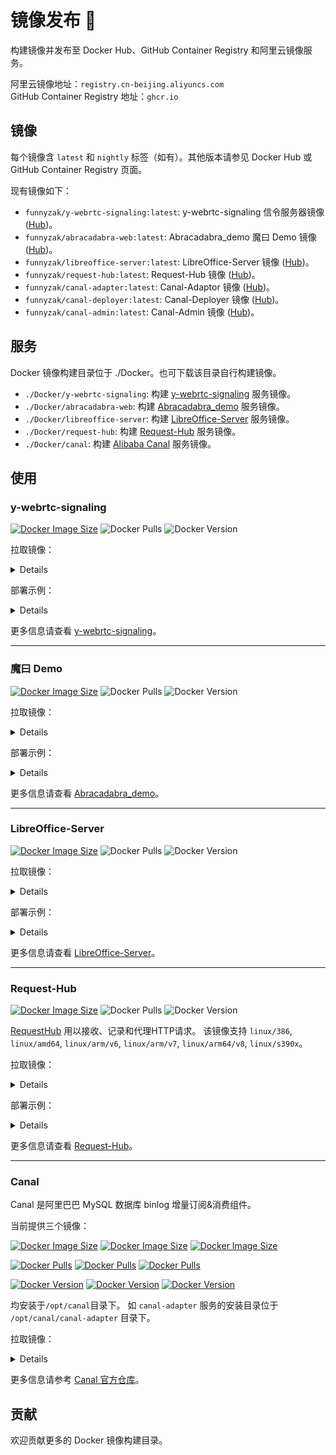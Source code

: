 # 镜像发布 🚀

构建镜像并发布至 Docker Hub、GitHub Container Registry 和阿里云镜像服务。

阿里云镜像地址：`registry.cn-beijing.aliyuncs.com`  
GitHub Container Registry 地址：`ghcr.io`

## 镜像

每个镜像含 `latest` 和 `nightly` 标签（如有）。其他版本请参见 Docker Hub 或 GitHub Container Registry 页面。

现有镜像如下：

- `funnyzak/y-webrtc-signaling:latest`: y-webrtc-signaling 信令服务器镜像 ([Hub](https://hub.docker.com/r/funnyzak/y-webrtc-signaling))。
- `funnyzak/abracadabra-web:latest`: Abracadabra_demo 魔曰 Demo 镜像 ([Hub](https://hub.docker.com/r/funnyzak/abracadabra-web))。
- `funnyzak/libreoffice-server:latest`: LibreOffice-Server 镜像 ([Hub](https://hub.docker.com/r/funnyzak/libreoffice-server))。
- `funnyzak/request-hub:latest`: Request-Hub 镜像 ([Hub](https://hub.docker.com/r/funnyzak/request-hub))。
- `funnyzak/canal-adapter:latest`: Canal-Adaptor 镜像 ([Hub](https://hub.docker.com/r/funnyzak/canal-adapter))。
- `funnyzak/canal-deployer:latest`: Canal-Deployer 镜像 ([Hub](https://hub.docker.com/r/funnyzak/canal-deployer))。
- `funnyzak/canal-admin:latest`: Canal-Admin 镜像 ([Hub](https://hub.docker.com/r/funnyzak/canal-admin))。

## 服务

Docker 镜像构建目录位于 ./Docker。也可下载该目录自行构建镜像。

- `./Docker/y-webrtc-signaling`: 构建 [y-webrtc-signaling](https://github.com/lobehub/y-webrtc-signaling) 服务镜像。
- `./Docker/abracadabra-web`: 构建 [Abracadabra_demo](https://github.com/SheepChef/Abracadabra_demo) 服务镜像。
- `./Docker/libreoffice-server`: 构建 [LibreOffice-Server](https://github.com/funnyzak/libreoffice-server) 服务镜像。
- `./Docker/request-hub`: 构建 [Request-Hub](https://github.com/kyledayton/requesthub) 服务镜像。
- `./Docker/canal`: 构建 [Alibaba Canal](https://github.com/alibaba/canal) 服务镜像。

## 使用

### y-webrtc-signaling

[![Docker Image Size](https://img.shields.io/docker/image-size/funnyzak/y-webrtc-signaling/latest)](https://hub.docker.com/r/funnyzak/y-webrtc-signaling/tags)
![Docker Pulls](https://img.shields.io/docker/pulls/funnyzak/y-webrtc-signaling)
![Docker Version](https://img.shields.io/docker/v/funnyzak/y-webrtc-signaling/latest)

拉取镜像：
<details>
  
```bash
docker pull funnyzak/y-webrtc-signaling:latest
# GitHub 
docker pull ghcr.io/funnyzak/y-webrtc-signaling:latest
# Aliyun
docker pull registry.cn-beijing.aliyuncs.com/funnyzak/y-webrtc-signaling:latest
```
</details>

部署示例：
<details>
  
Docker 部署示例：
```bash
docker run -d --name y-webrtc-signaling -p 4444:4444 funnyzak/y-webrtc-signaling:latest
```

Docker Compose 部署示例：
```yaml
version: '3.1'
services:
  y-webrtc-signaling:
    container_name: y-webrtc-signaling
    image: funnyzak/y-webrtc-signaling:latest
    restart: always
    network_mode: bridge
    ports:
      - "4444:4444"
```
</details>


更多信息请查看 [y-webrtc-signaling](./Docker/y-webrtc-signaling/README.md)。

---

### 魔曰 Demo

[![Docker Image Size](https://img.shields.io/docker/image-size/funnyzak/abracadabra-web/latest)](https://hub.docker.com/r/funnyzak/abracadabra-web/tags)
![Docker Pulls](https://img.shields.io/docker/pulls/funnyzak/abracadabra-web)
![Docker Version](https://img.shields.io/docker/v/funnyzak/abracadabra-web/latest)

拉取镜像：
<details>

```bash
docker pull funnyzak/abracadabra-web:latest
# GitHub
docker pull ghcr.io/funnyzak/abracadabra-web:latest
# Aliyun
docker pull registry.cn-beijing.aliyuncs.com/funnyzak/abracadabra-web:latest
```

</details>

部署示例：
<details>

Docker 部署示例：
```bash
docker run -d --name abracadabra-web -p 8080:80 funnyzak/abracadabra-web:latest
```

Docker Compose 部署示例：
```yaml
version: '3.1'

services:
  abracadabra-web:
    container_name: abracadabra-web
    image: funnyzak/abracadabra-web:latest
    restart: always
    network_mode: bridge
    ports:
      - "8080:80"
```

启动后，如下图：

![Abracadabra_demo](Docker/abracadabra-web/abracadabra-demo.png)

</details>

更多信息请查看 [Abracadabra_demo](Docker/abracadabra-web/README.md)。

---

### LibreOffice-Server

[![Docker Image Size](https://img.shields.io/docker/image-size/funnyzak/libreoffice-server/latest)](https://hub.docker.com/r/funnyzak/libreoffice-server/tags)
![Docker Pulls](https://img.shields.io/docker/pulls/funnyzak/libreoffice-server)
![Docker Version](https://img.shields.io/docker/v/funnyzak/libreoffice-server/latest)

拉取镜像：
<details>

```bash
docker pull funnyzak/libreoffice-server:latest
# GitHub
docker pull ghcr.io/funnyzak/libreoffice-server:latest
# Aliyun
docker pull registry.cn-beijing.aliyuncs.com/funnyzak/libreoffice-server:latest
```

</details>

部署示例：

<details>

Docker 部署示例：
```bash
docker run -d --name libreoffice -p 3000:3000 -p 3001:8038 funnyzak/libreoffice-server:latest
```

Docker Compose 部署示例：
```yaml

version: "3.1"
services:
  libreoffice:
    image: funnyzak/libreoffice-server
    container_name: libreoffice
    environment:
      - PUID=1000
      - PGID=1000
      - TZ=Asia/Shanghai
    # volumes:
    #   - ./media/fonts:/usr/share/fonts/custom # 自定义字体
    ports:
      - 3000:3000 # libreoffice web editor
      - 3001:8038 # web api
    restart: unless-stopped
```

</details>

更多信息请查看 [LibreOffice-Server](Docker/libreoffice-server/README.md)。

---

### Request-Hub

[![Docker Image Size](https://img.shields.io/docker/image-size/funnyzak/request-hub/latest)](https://hub.docker.com/r/funnyzak/request-hub/tags)
![Docker Pulls](https://img.shields.io/docker/pulls/funnyzak/request-hub)
![Docker Version](https://img.shields.io/docker/v/funnyzak/request-hub/latest)

 [RequestHub](https://github.com/kyledayton/requesthub) 用以接收、记录和代理HTTP请求。 该镜像支持 `linux/386`, `linux/amd64`, `linux/arm/v6`, `linux/arm/v7`, `linux/arm64/v8`, `linux/s390x`。

拉取镜像：
<details>

```bash
docker pull funnyzak/request-hub:latest
# GitHub
docker pull ghcr.io/funnyzak/request-hub:latest
# Aliyun
docker pull registry.cn-beijing.aliyuncs.com/funnyzak/request-hub:latest
```

</details>

部署示例：

<details>

Docker 部署示例：
```bash
docker run -d --name request-hub -p 8080:8080 funnyzak/request-hub:latest
```

Docker Compose 部署示例：
```yaml
version: '3.1'
services:
  requesthub:
    image: funnyzak/request-hub
    container_name: requesthub
    restart: always
    environment:
        - TZ=Asia/Shanghai
        - LANG=C.UTF-8
        - CONFIG_YML=/config.yml
        - NO_WEB=false
        - PORT=54321
        - MAX_REQUESTS=1024
        - USER_NAME=hello
        - PASSWORD=world
    volumes:
      - ./config.yml:/config.yml
    ports:
      - 80:54321
```

部署后，如下图：

![Request-Hub](Docker/request-hub/request-hub-demo.jpg)

</details>

更多信息请查看 [Request-Hub](Docker/request-hub/README.md)。

---

### Canal

Canal 是阿里巴巴 MySQL 数据库 binlog 增量订阅&消费组件。

当前提供三个镜像：

[![Docker Image Size](https://img.shields.io/docker/image-size/funnyzak/canal-adapter/latest?label=Canal-Adapter)](https://hub.docker.com/r/funnyzak/canal-adapter/tags)
[![Docker Image Size](https://img.shields.io/docker/image-size/funnyzak/canal-deployer/latest?label=Canal-Deployer)](https://hub.docker.com/r/funnyzak/canal-deployer/tags)
[![Docker Image Size](https://img.shields.io/docker/image-size/funnyzak/canal-admin/latest?label=Canal-Admin)](https://hub.docker.com/r/funnyzak/canal-admin/tags)

[![Docker Pulls](https://img.shields.io/docker/pulls/funnyzak/canal-adapter?label=Canal-Adapter)](https://hub.docker.com/r/funnyzak/canal-adapter)
[![Docker Pulls](https://img.shields.io/docker/pulls/funnyzak/canal-deployer?label=Canal-Deployer)](https://hub.docker.com/r/funnyzak/canal-deployer)
[![Docker Pulls](https://img.shields.io/docker/pulls/funnyzak/canal-admin?label=Canal-Admin)](https://hub.docker.com/r/funnyzak/canal-admin)

[![Docker Version](https://img.shields.io/docker/v/funnyzak/canal-adapter/latest?label=Canal-Adapter)](https://hub.docker.com/r/funnyzak/canal-adapter/tags)
[![Docker Version](https://img.shields.io/docker/v/funnyzak/canal-deployer/latest?label=Canal-Deployer)](https://hub.docker.com/r/funnyzak/canal-deployer/tags)
[![Docker Version](https://img.shields.io/docker/v/funnyzak/canal-admin/latest?label=Canal-Admin)](https://hub.docker.com/r/funnyzak/canal-admin/tags)

均安装于`/opt/canal`目录下。 如 `canal-adapter` 服务的安装目录位于 `/opt/canal/canal-adapter` 目录下。


拉取镜像：

<details>

```bash
docker pull funnyzak/canal-adapter:latest
docker pull funnyzak/canal-deployer:latest
docker pull funnyzak/canal-admin:latest
# GitHub
docker pull ghcr.io/funnyzak/canal-adapter:latest
docker pull ghcr.io/funnyzak/canal-deployer:latest
docker pull ghcr.io/funnyzak/canal-admin:latest
# Aliyun
docker pull registry.cn-beijing.aliyuncs.com/funnyzak/canal-adapter:latest
docker pull registry.cn-beijing.aliyuncs.com/funnyzak/canal-deployer:latest
docker pull registry.cn-beijing.aliyuncs.com/funnyzak/canal-admin:latest
```

</details>

更多信息请参考 [Canal 官方仓库](https://github.com/alibaba/canal/releases)。

## 贡献

欢迎贡献更多的 Docker 镜像构建目录。
